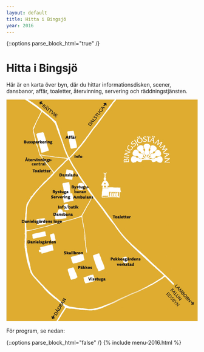 ```yaml
---
layout: default
title: Hitta i Bingsjö
year: 2016
---
```


{::options parse_block_html="true" /}
<div class="glacier">

# Hitta i Bingsjö

Här är en karta över byn, där du hittar informationsdisken, scener, dansbanor, affär, toaletter, återvinning, servering och räddningstjänsten.

![](/img/karta-byn-2016.png)

För program, se nedan:

{::options parse_block_html="false" /}
{% include menu-2016.html %}

</div>
